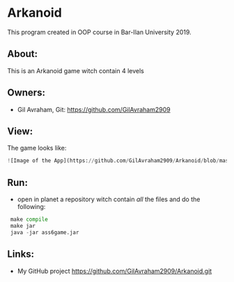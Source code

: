 # Arkanoid
This program created in OOP course in Bar-Ilan University 2019.

## About:
This is an Arkanoid game witch contain 4 levels

## Owners:
* Gil Avraham, Git: https://github.com/GilAvraham2909

## View:
The game looks like:
```python
![Image of the App](https://github.com/GilAvraham2909/Arkanoid/blob/master/myArkanoid.png)
```
## Run:
- open in planet a repository witch contain *all* the files and do the following:
```python
 make compile
 make jar
 java -jar ass6game.jar
```

## Links:
- My GitHub project https://github.com/GilAvraham2909/Arkanoid.git
